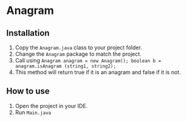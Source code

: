 # Anagram

## Installation
1. Copy the `Anagram.java` class to your project folder.
2. Change the `Anagram` package to match the project.
3. Call using
``
Anagram anagram = new Anagram();
boolean b = anagram.isAnagram (string1, string2);
``
4. This method will return true if it is an anagram and false if it is not.

## How to use
1. Open the project in your IDE.
2. Run `Main.java`
